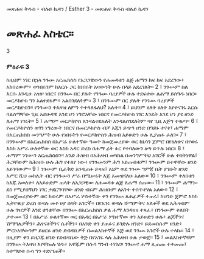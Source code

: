 ﻿
መጽሐፍ ቅዱስ - ብሉይ ኪዳን / Esther 3 - መጽሐፍ ቅዱስ ብሉይ ኪዳን
# መጽሐፈ አስቴር።
3
### ምዕራፍ 3
ከዚህም ነገር በኋላ ንጉሡ አርጤክስስ የአጋጋዊውን የሐመዳቱን ልጅ ሐማን ከፍ ከፍ አደረገው፥ አከበረውም፥ ወንበሩንም ከእርሱ ጋር ከነበሩት አዛውንት ሁሉ በላይ አደረገለት።
2 ፤ ንጉሡም ስለ እርሱ እንዲሁ አዝዞ ነበርና በንጉሡ በር ያሉት የንጉሡ ባሪያዎች ሁሉ ተደፍተው ለሐማ ይሰግዱ ነበር። መርዶክዮስ ግን አልተደፋም፥ አልሰገደለትም።
3 ፤ በንጉሡም በር ያሉት የንጉሡ ባሪያዎች መርዶክዮስን። የንጉሡን ትእዛዝ ለምን ትተላለፋለህ? አሉት።
4 ፤ ይህንም ዕለት ዕለት እየተናገሩ እርሱ ባልሰማቸው ጊዜ አይሁዳዊ እንደ ሆነ ነግሮአቸው ነበርና የመርዶክዮስ ነገር እንዴት እንደ ሆነ ያዩ ዘንድ ለሐማ ነገሩት።
5 ፤ ሐማም መርዶክዮስ እንዳልተደፋለት እንዳልሰገደለትም ባየ ጊዜ እጅግ ተቈጣ።
6 ፤ የመርዶክዮስን ወገን ነግረውት ነበርና በመርዶክዮስ ብቻ እጁን ይጭን ዘንድ በዓይኑ ተናቀ፤ ሐማም በአርጤክስስ መንግሥት ሁሉ የነበሩትን የመርዶክዮስን ሕዝብ አይሁድን ሁሉ ሊያጠፋ ፈለገ።
7 ፤ በንጉሡም በአርጤክስስ በአሥራ ሁለተኛው ዓመት ከመጀመሪያው ወር ከኒሳን ጀምሮ በየዕለቱና በየወሩ እስከ አሥራ ሁለተኛው ወር እስከ አዳር ድረስ በሐማ ፊት ፉር የተባለውን ዕጣ ይጥሉ ነበር።
8 ፤ ሐማም ንጉሡን አርጤክስስን። አንድ ሕዝብ በአሕዛብ መካከል በመንግሥትህ አገሮች ሁሉ ተበትነዋል፤ ሕጋቸውም ከሕዝቡ ሁሉ ሕግ የተለየ ነው፥ የንጉሡንም ሕግ አይጠብቁም፤ ንጉሡም ይተዋቸው ዘንድ አይገባውም።
9 ፤ ንጉሡም ቢፈቅድ እንዲጠፉ ይጻፍ፤ እኔም ወደ ንጉሡ ግምጃ ቤት ያገቡት ዘንድ አሥር ሺህ መክሊት ብር የንጉሡን ሥራ በሚሠሩት እጅ እመዝናለሁ አለው።
10 ፤ ንጉሡም ቀለበቱን ከእጁ አወለቀ፥ ለአይሁድም ጠላት ለአጋጋዊው ለሐመዳቱ ልጅ ለሐማ ሰጠው።
11 ፤ ንጉሡም ሐማን። ደስ የሚያሰኝህን ነገር ታደርግባቸው ዘንድ ብሩም ሕዝቡም ለአንተ ተሰጥቶሃል አለው።
12 ፤ በመጀመሪያውም ወር ከወሩም በአሥራ ሦስተኛው ቀን የንጉሡ ጸሐፊዎች ተጠሩ፤ ከህንድ ጀምሮ እስከ ኢትዮጵያ ድረስ ወዳሉ መቶ ሀያ ሰባት አገሮች፥ በየአገሩ ወዳሉ ሹማምትና አለቆች ወደ አሕዛብም ሁሉ ገዢዎች እንደ ቋንቋቸው በንጉሡ በአርጤክስስ ቃል ሐማ እንዳዘዘ ተጻፈ፥ በንጉሡም ቀለበት ታተመ።
13 ፤ በአሥራ ሁለተኛው ወር በአዳር በአሥራ ሦስተኛው ቀን አይሁድን ሁሉ፥ ልጆችንና ሽማግሌዎችን፥ ሕፃናቶችንና ሴቶችን፥ በአንድ ቀን ያጠፉና ይገድሉ ዘንድ፥ ይደመስሱም ዘንድ፥ ምርኮአቸውንም ይዘርፉ ዘንድ ደብዳቤዎች በመልእክተኞች እጅ ወደ ንጉሡ አገሮች ሁሉ ተላኩ።
14 ፤ በዚያም ቀን ይዘጋጁ ዘንድ የደብዳቤው ቅጅ በየአገሩ ላሉ አሕዛብ ሁሉ ታወጀ።
15 ፤ መልእክተኞቹም በንጉሡ ትእዛዝ እየቸኰሉ ሄዱ፥ አዋጁም በሱሳ ግንብ ተነገረ። ንጉሡና ሐማ ሊጠጡ ተቀመጡ፤ ከተማይቱ ሱሳ ግን ተደናገጠች። 
